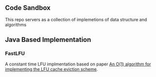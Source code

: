 Code Sandbox
--
This repo servers as a collection of implemetions of data structure and algorithms

## Java Based Implementation

### FastLFU
A constant time LFU implmentation based on paper [An O(1) algorithm for implementing the LFU cache eviction scheme](http://dhruvbird.com/lfu.pdf).
